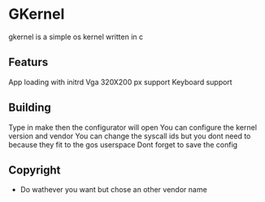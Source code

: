 # GKernel 

gkernel is a simple os kernel written in c

## Featurs

App loading with initrd 
Vga 320X200 px support 
Keyboard support 

## Building

Type in make then the configurator will open 
You can configure the kernel version and vendor 
You can change the syscall ids but you dont need to because they fit to the gos userspace 
Dont forget to save the config 

## Copyright

- Do wathever you want but chose an other vendor name 
